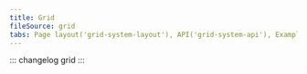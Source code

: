 ```yaml
---
title: Grid
fileSource: grid
tabs: Page layout('grid-system-layout'), API('grid-system-api'), Example('grid-system-code'), Changelog('grid-system-changelog')
---
```


::: changelog grid :::

